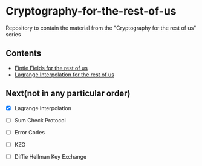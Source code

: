 # Cryptography-for-the-rest-of-us
Repository to contain the material from the "Cryptography for the rest of us" series

## Contents
- [Fintie Fields for the rest of us](https://hackmd.io/@varundoshi/fields-for-the-rest-of-us)
- [Lagrange Interpolation for the rest of us](https://hackmd.io/@varundoshi/lagrange-interpolation)


## Next(not in any particular order)
- [x] Lagrange Interpolation
- [ ] Sum Check Protocol
- [ ] Error Codes
- [ ] KZG
- [ ] Diffie Hellman Key Exchange

